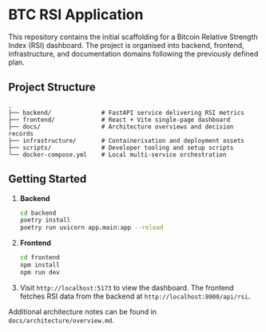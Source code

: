 # BTC RSI Application

This repository contains the initial scaffolding for a Bitcoin Relative Strength Index (RSI) dashboard. The project is organised into backend, frontend, infrastructure, and documentation domains following the previously defined plan.

## Project Structure

```
.
├── backend/              # FastAPI service delivering RSI metrics
├── frontend/             # React + Vite single-page dashboard
├── docs/                 # Architecture overviews and decision records
├── infrastructure/       # Containerisation and deployment assets
├── scripts/              # Developer tooling and setup scripts
└── docker-compose.yml    # Local multi-service orchestration
```

## Getting Started

1. **Backend**
   ```bash
   cd backend
   poetry install
   poetry run uvicorn app.main:app --reload
   ```

2. **Frontend**
   ```bash
   cd frontend
   npm install
   npm run dev
   ```

3. Visit `http://localhost:5173` to view the dashboard. The frontend fetches RSI data from the backend at `http://localhost:8000/api/rsi`.

Additional architecture notes can be found in `docs/architecture/overview.md`.
